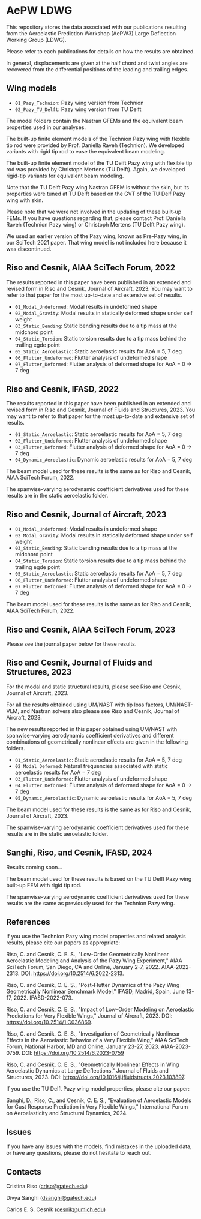 # AePW LDWG

This repository stores the data associated with our publications resulting from the Aeroelastic Prediction Workshop (AePW3) Large Deflection Working Group (LDWG).

Please refer to each publications for details on how the results are obtained.

In general, displacements are given at the half chord and twist angles are recovered from the differential positions of the leading and trailing edges. 

## Wing models

* `01_Pazy_Technion`: Pazy wing version from Technion 
* `02_Pazy_TU_Delft`: Pazy wing version from TU Delft     

The model folders contain the Nastran GFEMs and the equivalent beam properties used in our analyses.

The built-up finite element models of the Technion Pazy wing with flexible tip rod were provided by Prof. Daniella Raveh (Technion). We developed variants with rigid tip rod to ease the equivalent beam modeling.

The built-up finite element model of the TU Delft Pazy wing with flexible tip rod was provided by Christoph Mertens (TU Delft). Again, we developed rigid-tip variants for equivalent beam modeling.

Note that the TU Delft Pazy wing Nastran GFEM is without the skin, but its properties were tuned at TU Delft based on the GVT of the TU Delf Pazy wing with skin.

Please note that we were not involved in the updating of these built-up FEMs. If you have questions regarding that, please contact Prof. Daniella Raveh (Technion Pazy wing) or Christoph Mertens (TU Delft Pazy wing). 

We used an earlier version of the Pazy wing, known as Pre-Pazy wing, in our SciTech 2021 paper. That wing model is not included here because it was discontinued. 

## Riso and Cesnik, AIAA SciTech Forum, 2022

The results reported in this paper have been published in an extended and revised form in Riso and Cesnik, Journal of Aircraft, 2023. You may want to refer to that paper for the most up-to-date and extensive set of results.

* `01_Modal_Undeformed`: Modal results in undeformed shape 
* `02_Modal_Gravity`: Modal results in statically deformed shape under self weight 
* `03_Static_Bending`: Static bending results due to a tip mass at the midchord point 
* `04_Static_Torsion`: Static torsion results due to a tip mass behind the trailing egde point 
* `05_Static_Aeroelastic`: Static aeroelastic results for AoA = 5, 7 deg
* `06_Flutter_Undeformed`: Flutter analysis of undeformed shape 
* `07_Flutter_Deformed`: Flutter analysis of deformed shape for AoA = 0 -> 7 deg

## Riso and Cesnik, IFASD, 2022

The results reported in this paper have been published in an extended and revised form in Riso and Cesnik, Journal of Fluids and Structures, 2023. You may want to refer to that paper for the most up-to-date and extensive set of results.

* `01_Static_Aeroelastic`: Static aeroelastic results for AoA = 5, 7 deg
* `02_Flutter_Undeformed`: Flutter analysis of undeformed shape 
* `03_Flutter_Deformed`: Flutter analysis of deformed shape for AoA = 0 -> 7 deg
* `04_Dynamic_Aeroelastic`: Dynamic aeroelastic results for AoA = 5, 7 deg

The beam model used for these results is the same as for Riso and Cesnik, AIAA SciTech Forum, 2022.

The spanwise-varying aerodynamic coefficient derivatives used for these results are in the static aeroelastic folder.

## Riso and Cesnik, Journal of Aircraft, 2023

* `01_Modal_Undeformed`: Modal results in undeformed shape 
* `02_Modal_Gravity`: Modal results in statically deformed shape under self weight 
* `03_Static_Bending`: Static bending results due to a tip mass at the midchord point 
* `04_Static_Torsion`: Static torsion results due to a tip mass behind the trailing egde point 
* `05_Static_Aeroelastic`: Static aeroelastic results for AoA = 5, 7 deg
* `06_Flutter_Undeformed`: Flutter analysis of undeformed shape 
* `07_Flutter_Deformed`: Flutter analysis of deformed shape for AoA = 0 -> 7 deg

The beam model used for these results is the same as for Riso and Cesnik, AIAA SciTech Forum, 2022.

## Riso and Cesnik, AIAA SciTech Forum, 2023

Please see the journal paper below for these results. 

## Riso and Cesnik, Journal of Fluids and Structures, 2023

For the modal and static structural results, please see Riso and Cesnik, Journal of Aircraft, 2023.

For all the results obtained using UM/NAST with tip loss factors, UM/NAST-VLM, and Nastran solvers also please see Riso and Cesnik, Journal of Aircraft, 2023.

The new results reported in this paper obtained using UM/NAST with spanwise-varying aerodynamic coefficient derivatives and different combinations of geometrically nonlinear effects are given in the following folders.

* `01_Static_Aeroelastic`: Static aeroelastic results for AoA = 5, 7 deg
* `02_Modal_Deformed`: Natural frequencies associated with static aeroelastic results for AoA = 7 deg
* `03_Flutter_Undeformed`: Flutter analysis of undeformed shape 
* `04_Flutter_Deformed`: Flutter analysis of deformed shape for AoA = 0 -> 7 deg
* `05_Dynamic_Aeroelastic`: Dynamic aeroelastic results for AoA = 5, 7 deg

The beam model used for these results is the same as for Riso and Cesnik, Journal of Aircraft, 2023.

The spanwise-varying aerodynamic coefficient derivatives used for these results are in the static aeroelastic folder.

## Sanghi, Riso, and Cesnik, IFASD, 2024

Results coming soon...

The beam model used for these results is based on the TU Delft Pazy wing built-up FEM with rigid tip rod.

The spanwise-varying aerodynamic coefficient derivatives used for these results are the same as previously used for the Technion Pazy wing.

## References 

If you use the Technion Pazy wing model properties and related analysis results, please cite our papers as appropriate:

Riso, C. and Cesnik, C. E. S., "Low-Order Geometrically Nonlinear Aeroelastic Modeling and Analysis of the Pazy Wing Experiment," AIAA SciTech Forum, San Diego, CA and Online, January 2-7, 2022. AIAA-2022-2313. DOI: https://doi.org/10.2514/6.2022-2313. 

Riso, C. and Cesnik, C. E. S., "Post-Flutter Dynamics of the Pazy Wing Geometrically Nonlinear Benchmark Model," IFASD, Madrid, Spain, June 13-17, 2022. IFASD-2022-073. 

Riso, C. and Cesnik, C. E. S., "Impact of Low-Order Modeling on Aeroelastic Predictions for Very Flexible Wings," Journal of Aircraft, 2023. DOI: https://doi.org/10.2514/1.C036869. 

Riso, C. and Cesnik, C. E. S., "Investigation of Geometrically Nonlinear Effects in the Aeroelastic Behavior of a Very Flexible Wing," AIAA SciTech Forum, National Harbor, MD and Online, January 23-27, 2023. AIAA-2023-0759. DOI: https://doi.org/10.2514/6.2023-0759

Riso, C. and Cesnik, C. E. S., "Geometrically Nonlinear Effects in Wing Aeroelastic Dynamics at Large Deflections," Journal of Fluids and Structures, 2023. DOI: https://doi.org/10.1016/j.jfluidstructs.2023.103897.

If you use the TU Delft Pazy wing model properties, please cite our paper:

Sanghi, D., Riso, C., and Cesnik, C. E. S., "Evaluation of Aeroelastic Models for Gust Response Prediction in Very Flexible Wings," International Forum on Aeroelasticity and Structural Dynamics, 2024.

## Issues

If you have any issues with the models, find mistakes in the uploaded data, or have any questions, please do not hesitate to reach out.

## Contacts 

Cristina Riso (criso@gatech.edu) 

Divya Sanghi (dsanghi@gatech.edu)

Carlos E. S. Cesnik (cesnik@umich.edu)
